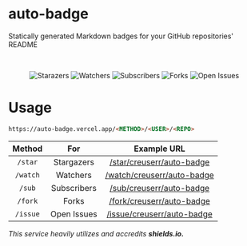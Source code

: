# auto-badge
Statically generated Markdown badges for your GitHub repositories' README

<br><div align="center">

![Starazers](https://auto-badge.vercel.app/star/creuserr/auto-badge)
![Watchers](https://auto-badge.vercel.app/watch/creuserr/auto-badge)
![Subscribers](https://auto-badge.vercel.app/sub/creuserr/auto-badge)
![Forks](https://auto-badge.vercel.app/fork/creuserr/auto-badge)
![Open Issues](https://auto-badge.vercel.app/issue/creuserr/auto-badge)

</div>

# Usage

```html
https://auto-badge.vercel.app/<METHOD>/<USER>/<REPO>
```

| Method | For | Example URL |
|:-----:|:-----:|:-----:|
| `/star` | Stargazers | [/star/creuserr/auto-badge](https://auto-badge.vercel.app/star/creuserr/auto-badge) |
| `/watch` | Watchers | [/watch/creuserr/auto-badge](https://auto-badge.vercel.app/watch/creuserr/auto-badge) |
| `/sub` | Subscribers | [/sub/creuserr/auto-badge](https://auto-badge.vercel.app/sub/creuserr/auto-badge) |
| `/fork` | Forks | [/fork/creuserr/auto-badge](https://auto-badge.vercel.app/fork/creuserr/auto-badge) |
| `/issue` | Open Issues | [/issue/creuserr/auto-badge](https://auto-badge.vercel.app/issue/creuserr/auto-badge) |

*This service heavily utilizes and accredits __shields.io.__*
